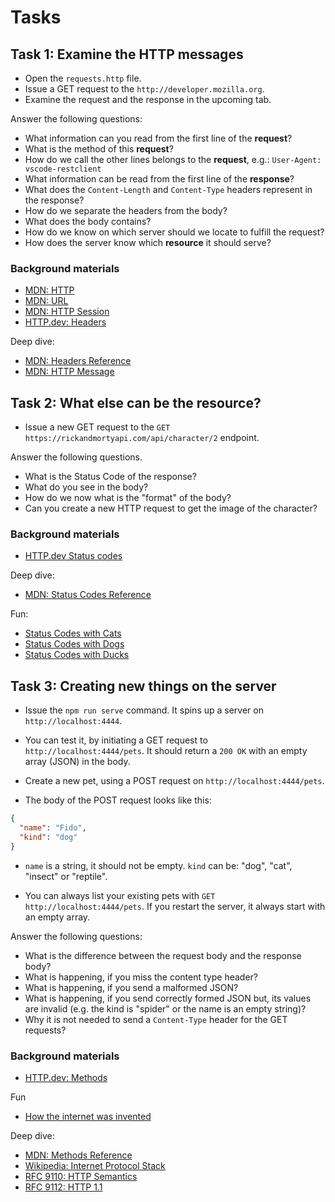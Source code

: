 # Tasks

## Task 1: Examine the HTTP messages

- Open the `requests.http` file.
- Issue a GET request to the `http://developer.mozilla.org`.
- Examine the request and the response in the upcoming tab.

Answer the following questions:

- What information can you read from the first line of the **request**? 
- What is the method of this **request**?
- How do we call the other lines belongs to the **request**, e.g.: `User-Agent: vscode-restclient`
- What information can be read from the first line of the **response**?
- What does the `Content-Length` and `Content-Type` headers represent in the response?
- How do we separate the headers from the body?
- What does the body contains?
- How do we know on which server should we locate to fulfill the request?
- How does the server know which **resource** it should serve?

### Background materials

- [MDN: HTTP](https://developer.mozilla.org/en-US/docs/Web/HTTP)
- [MDN: URL](https://developer.mozilla.org/en-US/docs/Web/URI)
- [MDN: HTTP Session](https://developer.mozilla.org/en-US/docs/Web/HTTP/Session)
- [HTTP.dev: Headers](https://http.dev/headers)

Deep dive:

- [MDN: Headers Reference](https://developer.mozilla.org/en-US/docs/Web/HTTP/Headers)
- [MDN: HTTP Message](https://developer.mozilla.org/en-US/docs/Web/HTTP/Messages)


## Task 2: What else can be the resource?

- Issue a new GET request to the `GET https://rickandmortyapi.com/api/character/2` endpoint.

Answer the following questions.

- What is the Status Code of the response?
- What do you see in the body?
- How do we now what is the "format" of the body?
- Can you create a new HTTP request to get the image of the character?

### Background materials

- [HTTP.dev Status codes](https://http.dev/status)

Deep dive:

- [MDN: Status Codes Reference](https://developer.mozilla.org/en-US/docs/Web/HTTP/Status)

Fun:

- [Status Codes with Cats](https://http.cat/)
- [Status Codes with Dogs](https://http.dog/)
- [Status Codes with Ducks](https://httpducks.com/)

## Task 3: Creating new things on the server

- Issue the `npm run serve` command. It spins up a server on `http://localhost:4444`.
- You can test it, by initiating a GET request to `http://localhost:4444/pets`. It should return a `200 OK` with an empty array (JSON) in the body.

- Create a new pet, using a POST request on `http://localhost:4444/pets`.
- The body of the POST request looks like this:

```json
{
  "name": "Fido",
  "kind": "dog"
}
```

- `name` is a string, it should not be empty. `kind` can be: "dog", "cat", "insect" or "reptile".

- You can always list your existing pets with `GET http://localhost:4444/pets`. If you restart the server, it always start with an empty array.

Answer the following questions:

- What is the difference between the request body and the response body?
- What is happening, if you miss the content type header?
- What is happening, if you send a malformed JSON?
- What is happening, if you send correctly formed JSON but, its values are invalid (e.g. the kind is "spider" or the name is an empty string)?
- Why it is not needed to send a `Content-Type` header for the GET requests?

### Background materials

- [HTTP.dev: Methods](https://http.dev/methods)

Fun

- [How the internet was invented](https://www.theguardian.com/technology/2016/jul/15/how-the-internet-was-invented-1976-arpa-kahn-cerf)

Deep dive:

- [MDN: Methods Reference](https://developer.mozilla.org/en-US/docs/Web/HTTP/Methods)
- [Wikipedia: Internet Protocol Stack](https://en.wikipedia.org/wiki/Internet_protocol_suite)
- [RFC 9110: HTTP Semantics ](https://datatracker.ietf.org/doc/html/rfc9110)
- [RFC 9112: HTTP 1.1](https://datatracker.ietf.org/doc/html/rfc9112)